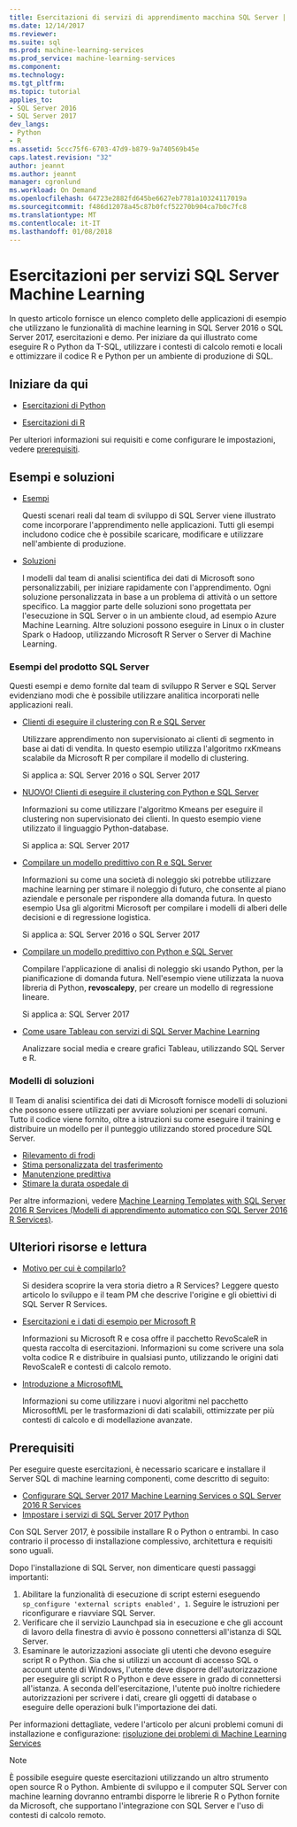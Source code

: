 ```yaml
---
title: Esercitazioni di servizi di apprendimento macchina SQL Server | Documenti Microsoft
ms.date: 12/14/2017
ms.reviewer: 
ms.suite: sql
ms.prod: machine-learning-services
ms.prod_service: machine-learning-services
ms.component: 
ms.technology: 
ms.tgt_pltfrm: 
ms.topic: tutorial
applies_to:
- SQL Server 2016
- SQL Server 2017
dev_langs:
- Python
- R
ms.assetid: 5ccc75f6-6703-47d9-b879-9a740569b45e
caps.latest.revision: "32"
author: jeannt
ms.author: jeannt
manager: cgronlund
ms.workload: On Demand
ms.openlocfilehash: 64723e2882fd645be6627eb7781a10324117019a
ms.sourcegitcommit: f486d12078a45c87b0fcf52270b904ca7b0c7fc8
ms.translationtype: MT
ms.contentlocale: it-IT
ms.lasthandoff: 01/08/2018
---
```

# <a name="tutorials-for-sql-server-machine-learning-services"></a>Esercitazioni per servizi SQL Server Machine Learning

In questo articolo fornisce un elenco completo delle applicazioni di esempio che utilizzano le funzionalità di machine learning in SQL Server 2016 o SQL Server 2017, esercitazioni e demo. Per iniziare da qui illustrato come eseguire R o Python da T-SQL, utilizzare i contesti di calcolo remoti e locali e ottimizzare il codice R e Python per un ambiente di produzione di SQL.

## <a name="start-here"></a>Iniziare da qui

+ [Esercitazioni di Python](../tutorials/sql-server-python-tutorials.md)

+ [Esercitazioni di R](../tutorials/sql-server-r-tutorials.md)

Per ulteriori informazioni sui requisiti e come configurare le impostazioni, vedere [prerequisiti](#bkmk_prerequisites).

## <a name="samples-and-solutions"></a>Esempi e soluzioni

+ [Esempi](#bkmk_samples) 

    Questi scenari reali dal team di sviluppo di SQL Server viene illustrato come incorporare l'apprendimento nelle applicazioni. Tutti gli esempi includono codice che è possibile scaricare, modificare e utilizzare nell'ambiente di produzione.

+ [Soluzioni](#bkmk_solutions) 

    I modelli dal team di analisi scientifica dei dati di Microsoft sono personalizzabili, per iniziare rapidamente con l'apprendimento. Ogni soluzione personalizzata in base a un problema di attività o un settore specifico. La maggior parte delle soluzioni sono progettata per l'esecuzione in SQL Server o in un ambiente cloud, ad esempio Azure Machine Learning. Altre soluzioni possono eseguire in Linux o in cluster Spark o Hadoop, utilizzando Microsoft R Server o Server di Machine Learning.

### <a name ="bkmk_samples"></a>Esempi del prodotto SQL Server

Questi esempi e demo fornite dal team di sviluppo R Server e SQL Server evidenziano modi che è possibile utilizzare analitica incorporati nelle applicazioni reali.

+ [Clienti di eseguire il clustering con R e SQL Server](https://microsoft.github.io/sql-ml-tutorials/R/customerclustering/)

  Utilizzare apprendimento non supervisionato ai clienti di segmento in base ai dati di vendita. In questo esempio utilizza l'algoritmo rxKmeans scalabile da Microsoft R per compilare il modello di clustering. 
  
  Si applica a: SQL Server 2016 o SQL Server 2017

+ [NUOVO! Clienti di eseguire il clustering con Python e SQL Server](https://microsoft.github.io/sql-ml-tutorials/python/customerclustering/)

    Informazioni su come utilizzare l'algoritmo Kmeans per eseguire il clustering non supervisionato dei clienti. In questo esempio viene utilizzato il linguaggio Python-database.
    
    Si applica a: SQL Server 2017

+ [Compilare un modello predittivo con R e SQL Server](https://microsoft.github.io/sql-ml-tutorials/R/rentalprediction)

  Informazioni su come una società di noleggio ski potrebbe utilizzare machine learning per stimare il noleggio di futuro, che consente al piano aziendale e personale per rispondere alla domanda futura. In questo esempio Usa gli algoritmi Microsoft per compilare i modelli di alberi delle decisioni e di regressione logistica. 
  
  Si applica a: SQL Server 2016 o SQL Server 2017

+ [Compilare un modello predittivo con Python e SQL Server](https://microsoft.github.io/sql-ml-tutorials/python/rentalprediction/)

   Compilare l'applicazione di analisi di noleggio ski usando Python, per la pianificazione di domanda futura. Nell'esempio viene utilizzata la nuova libreria di Python, **revoscalepy**, per creare un modello di regressione lineare.
   
   Si applica a: SQL Server 2017

+ [Come usare Tableau con servizi di SQL Server Machine Learning](https://blogs.msdn.microsoft.com/mlserver/2017/12/14/how-to-use-tableau-with-sql-server-machine-learning-services-with-r-and-python/)

    Analizzare social media e creare grafici Tableau, utilizzando SQL Server e R.

### <a name="bkmk_solutions"></a>Modelli di soluzioni

Il Team di analisi scientifica dei dati di Microsoft fornisce modelli di soluzioni che possono essere utilizzati per avviare soluzioni per scenari comuni. Tutto il codice viene fornito, oltre a istruzioni su come eseguire il training e distribuire un modello per il punteggio utilizzando stored procedure SQL Server.

+ [Rilevamento di frodi](https://gallery.cortanaanalytics.com/Tutorial/Online-Fraud-Detection-Template-with-SQL-Server-R-Services-1)
+ [Stima personalizzata del trasferimento](https://gallery.cortanaanalytics.com/Tutorial/Customer-Churn-Prediction-Template-with-SQL-Server-R-Services-1)
+ [Manutenzione predittiva](https://gallery.cortanaanalytics.com/Tutorial/Predictive-Maintenance-Template-with-SQL-Server-R-Services-1)
+ [Stimare la durata ospedale di](https://gallery.cortanaintelligence.com/Solution/Predicting-Length-of-Stay-in-Hospitals-1)

Per altre informazioni, vedere [Machine Learning Templates with SQL Server 2016 R Services (Modelli di apprendimento automatico con SQL Server 2016 R Services)](https://blogs.technet.microsoft.com/machinelearning/2016/03/23/machine-learning-templates-with-sql-server-2016-r-services/).

## <a name="more-resources-and-reading"></a>Ulteriori risorse e lettura

+ [Motivo per cui è compilarlo?](https://blogs.msdn.microsoft.com/sqlserverstorageengine/2017/01/10/sql-server-r-services-why-did-we-build-it/)

    Si desidera scoprire la vera storia dietro a R Services? Leggere questo articolo lo sviluppo e il team PM che descrive l'origine e gli obiettivi di SQL Server R Services.

+ [Esercitazioni e i dati di esempio per Microsoft R](https://docs.microsoft.com/machine-learning-server/r/tutorial-introduction)

    Informazioni su Microsoft R e cosa offre il pacchetto RevoScaleR in questa raccolta di esercitazioni. Informazioni su come scrivere una sola volta codice R e distribuire in qualsiasi punto, utilizzando le origini dati RevoScaleR e contesti di calcolo remoto.

+ [Introduzione a MicrosoftML](https://docs.microsoft.com/machine-learning-server/r/concept-what-is-the-microsoftml-package)

  Informazioni su come utilizzare i nuovi algoritmi nel pacchetto MicrosoftML per le trasformazioni di dati scalabili, ottimizzate per più contesti di calcolo e di modellazione avanzate.

## <a name="bkmk_Prerequisites"></a>Prerequisiti

Per eseguire queste esercitazioni, è necessario scaricare e installare il Server SQL di machine learning componenti, come descritto di seguito:

+ [Configurare SQL Server 2017 Machine Learning Services o SQL Server 2016 R Services](../r/set-up-sql-server-r-services-in-database.md)
+ [Impostare i servizi di SQL Server 2017 Python](../python/setup-python-machine-learning-services.md)

Con SQL Server 2017, è possibile installare R o Python o entrambi. In caso contrario il processo di installazione complessivo, architettura e requisiti sono uguali.

Dopo l'installazione di SQL Server, non dimenticare questi passaggi importanti:

1. Abilitare la funzionalità di esecuzione di script esterni eseguendo `sp_configure 'external scripts enabled', 1`. Seguire le istruzioni per riconfigurare e riavviare SQL Server.
2. Verificare che il servizio Launchpad sia in esecuzione e che gli account di lavoro della finestra di avvio è possono connettersi all'istanza di SQL Server.
3. Esaminare le autorizzazioni associate gli utenti che devono eseguire script R o Python. Sia che si utilizzi un account di accesso SQL o account utente di Windows, l'utente deve disporre dell'autorizzazione per eseguire gli script R o Python e deve essere in grado di connettersi all'istanza. A seconda dell'esercitazione, l'utente può inoltre richiedere autorizzazioni per scrivere i dati, creare gli oggetti di database o eseguire delle operazioni bulk l'importazione dei dati.

Per informazioni dettagliate, vedere l'articolo per alcuni problemi comuni di installazione e configurazione: [risoluzione dei problemi di Machine Learning Services](../machine-learning-troubleshooting-faq.md)

> [!NOTE]
> È possibile eseguire queste esercitazioni utilizzando un altro strumento open source R o Python. Ambiente di sviluppo e il computer SQL Server con machine learning dovranno entrambi disporre le librerie R o Python fornite da Microsoft, che supportano l'integrazione con SQL Server e l'uso di contesti di calcolo remoto.
